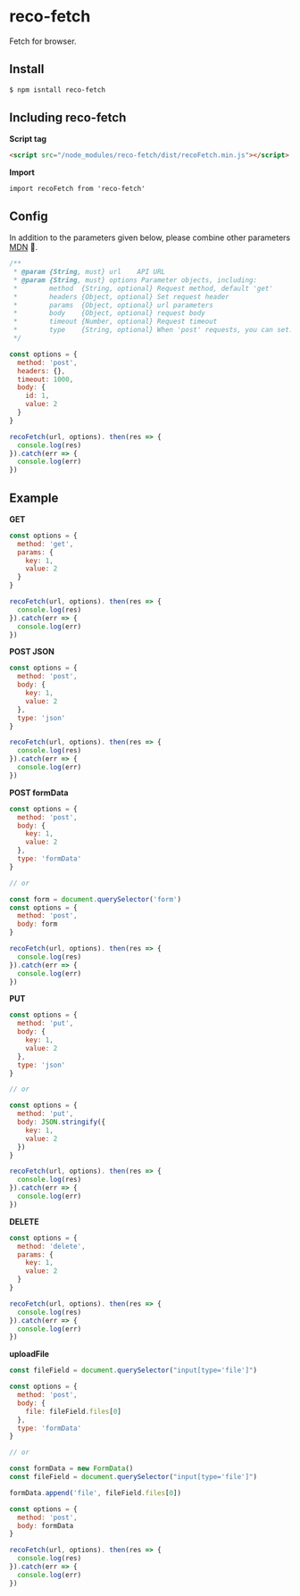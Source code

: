# reco-fetch

Fetch for browser.

## Install

```bash
$ npm isntall reco-fetch
```

## Including reco-fetch

**Script tag**

```html
<script src="/node_modules/reco-fetch/dist/recoFetch.min.js"></script>
```

**Import**

```javscript
import recoFetch from 'reco-fetch'
```

## Config

In addition to the parameters given below, please combine other parameters [MDN](https://developer.mozilla.org/en-US/docs/Web/API/Fetch_API/Using_Fetch#Supplying_request_options) .

```javascript
/**
 * @param {String, must} url    API URL
 * @param {String, must} options Parameter objects, including:
 *        method  {String, optional} Request method, default 'get'
 *        headers {Object, optional} Set request header
 *        params  {Object, optional} url parameters
 *        body    {Object, optional} request body
 *        timeout {Number, optional} Request timeout
 *        type    {String, optional} When 'post' requests, you can set: 'json', 'formData'
 */

const options = {
  method: 'post',
  headers: {},
  timeout: 1000,
  body: {
    id: 1,
    value: 2
  }
}

recoFetch(url, options). then(res => {
  console.log(res)
}).catch(err => {
  console.log(err)
})
```

## Example

**GET**

```javascript
const options = {
  method: 'get',
  params: {
    key: 1,
    value: 2
  }
}

recoFetch(url, options). then(res => {
  console.log(res)
}).catch(err => {
  console.log(err)
})
```

**POST JSON**

```javascript
const options = {
  method: 'post',
  body: {
    key: 1,
    value: 2
  },
  type: 'json'
}

recoFetch(url, options). then(res => {
  console.log(res)
}).catch(err => {
  console.log(err)
})
```

**POST formData**

```javascript
const options = {
  method: 'post',
  body: {
    key: 1,
    value: 2
  },
  type: 'formData'
}

// or

const form = document.querySelector('form')
const options = {
  method: 'post',
  body: form
}

recoFetch(url, options). then(res => {
  console.log(res)
}).catch(err => {
  console.log(err)
})
```

**PUT**

```javascript
const options = {
  method: 'put',
  body: {
    key: 1,
    value: 2
  },
  type: 'json'
}

// or

const options = {
  method: 'put',
  body: JSON.stringify({
    key: 1,
    value: 2
  })
}

recoFetch(url, options). then(res => {
  console.log(res)
}).catch(err => {
  console.log(err)
})
```

**DELETE**

```javascript
const options = {
  method: 'delete',
  params: {
    key: 1,
    value: 2
  }
}

recoFetch(url, options). then(res => {
  console.log(res)
}).catch(err => {
  console.log(err)
})
```

**uploadFile**

```javascript
const fileField = document.querySelector("input[type='file']")

const options = {
  method: 'post',
  body: {
    file: fileField.files[0]
  },
  type: 'formData'
}

// or

const formData = new FormData()
const fileField = document.querySelector("input[type='file']")

formData.append('file', fileField.files[0])

const options = {
  method: 'post',
  body: formData
}

recoFetch(url, options). then(res => {
  console.log(res)
}).catch(err => {
  console.log(err)
})
```
